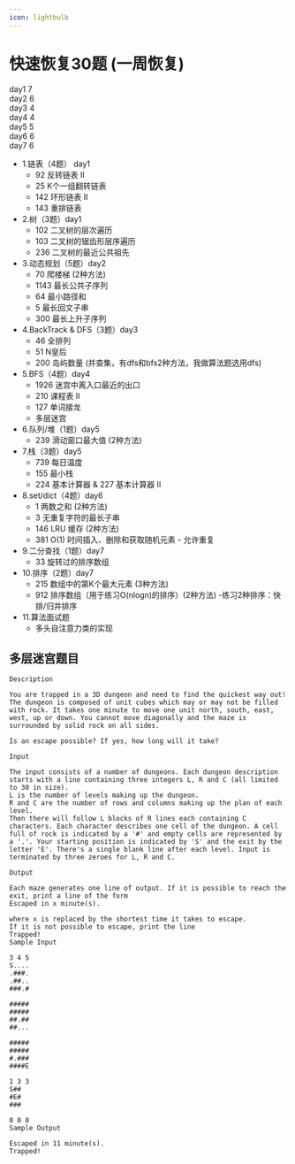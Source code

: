```yaml
---
icon: lightbulb
---
```

# 快速恢复30题 (一周恢复)
day1 7  
day2 6  
day3 4  
day4 4  
day5 5  
day6 6  
day7 6  

- 1.链表（4题） day1
    - 92 反转链表 II
    - 25 K个一组翻转链表
    - 142 环形链表 II
    - 143 重排链表
- 2.树（3题）day1
    - 102 二叉树的层次遍历
    - 103 二叉树的锯齿形层序遍历
    - 236 二叉树的最近公共祖先
- 3.动态规划（5题）day2
    - 70 爬楼梯 (2种方法)
    - 1143 最长公共子序列
    - 64 最小路径和
    - 5 最长回文子串
    - 300 最长上升子序列
- 4.BackTrack & DFS（3题）day3
    - 46 全排列
    - 51 N皇后
    - 200 岛屿数量 (并查集，有dfs和bfs2种方法，我做算法题选用dfs)
- 5.BFS（4题）day4
    - 1926 迷宫中离入口最近的出口
    - 210 课程表 II
    - 127 单词接龙
    - 多层迷宫
- 6.队列/堆（1题）day5
    - 239 滑动窗口最大值 (2种方法)
- 7.栈（3题）day5
    - 739 每日温度
    - 155 最小栈
    - 224 基本计算器 & 227 基本计算器 II
- 8.set/dict（4题）day6
    - 1 两数之和 (2种方法)
    - 3 无重复字符的最长子串
    - 146 LRU 缓存 (2种方法)
    - 381 O(1) 时间插入、删除和获取随机元素 - 允许重复
- 9.二分查找（1题）day7
    - 33 旋转过的排序数组
- 10.排序（2题）day7
    - 215 数组中的第K个最大元素 (3种方法)
    - 912 排序数组（用于练习O(nlogn)的排序）(2种方法)
        -练习2种排序：快排/归并排序
- 11.算法面试题
    - 多头自注意力类的实现
## 多层迷宫题目
```
Description

You are trapped in a 3D dungeon and need to find the quickest way out! The dungeon is composed of unit cubes which may or may not be filled with rock. It takes one minute to move one unit north, south, east, west, up or down. You cannot move diagonally and the maze is surrounded by solid rock on all sides.

Is an escape possible? If yes, how long will it take?

Input

The input consists of a number of dungeons. Each dungeon description starts with a line containing three integers L, R and C (all limited to 30 in size).
L is the number of levels making up the dungeon.
R and C are the number of rows and columns making up the plan of each level.
Then there will follow L blocks of R lines each containing C characters. Each character describes one cell of the dungeon. A cell full of rock is indicated by a '#' and empty cells are represented by a '.'. Your starting position is indicated by 'S' and the exit by the letter 'E'. There's a single blank line after each level. Input is terminated by three zeroes for L, R and C.

Output

Each maze generates one line of output. If it is possible to reach the exit, print a line of the form
Escaped in x minute(s).

where x is replaced by the shortest time it takes to escape.
If it is not possible to escape, print the line
Trapped!
Sample Input

3 4 5
S....
.###.
.##..
###.#

#####
#####
##.##
##...

#####
#####
#.###
####E

1 3 3
S##
#E#
###

0 0 0
Sample Output

Escaped in 11 minute(s).
Trapped!
```